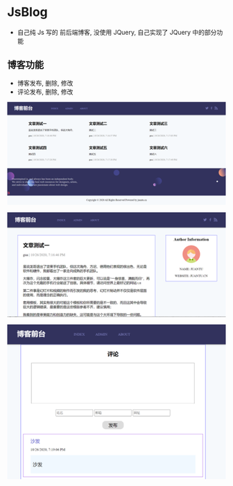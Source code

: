 # JsBlog
- 自己纯 Js 写的 前后端博客, 没使用 JQuery, 自己实现了 JQuery 中的部分功能
## 博客功能
- 博客发布, 删除, 修改
- 评论发布, 删除, 修改

![image](https://github.com/artisanbox/JsBlog/blob/main/demoImage/index.png)

![image](https://github.com/artisanbox/JsBlog/blob/main/demoImage/article.png)

![image](https://github.com/artisanbox/JsBlog/blob/main/demoImage/comment.png)
